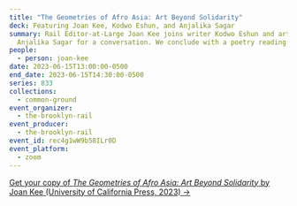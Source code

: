 ```yaml
---
title: "The Geometries of Afro Asia: Art Beyond Solidarity"
deck: Featuring Joan Kee, Kodwo Eshun, and Anjalika Sagar
summary: Rail Editor-at-Large Joan Kee joins writer Kodwo Eshun and artist
  Anjalika Sagar for a conversation. We conclude with a poetry reading.
people:
  - person: joan-kee
date: 2023-06-15T13:00:00-0500
end_date: 2023-06-15T14:30:00-0500
series: 833
collections:
  - common-ground
event_organizer:
  - the-brooklyn-rail
event_producer:
  - the-brooklyn-rail
event_id: rec4g1wW9b58ILr0D
event_platform:
  - zoom
---
```

[G﻿et your copy of *The Geometries of Afro Asia: Art Beyond Solidarity* by Joan Kee (University of California Press, 2023) →](https://www.ucpress.edu/book/9780520392458/the-geometries-of-afro-asia)